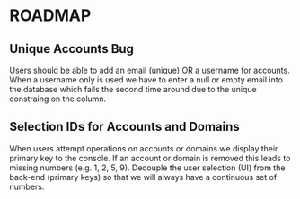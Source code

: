 # ROADMAP

## Unique Accounts Bug

Users should be able to add an email (unique) OR a username for accounts. When a username only is used we have to enter a null or empty email into the database which fails the second time around due to the unique constraing on the column.

## Selection IDs for Accounts and Domains

When users attempt operations on accounts or domains we display their primary key to the console. If an account or domain is removed this leads to missing numbers (e.g. 1, 2, 5, 9). Decouple the user selection (UI) from the back-end (primary keys) so that we will always have a continuous set of numbers.
